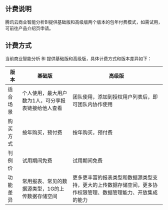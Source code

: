## 计费说明
腾讯云商业智能分析BI提供基础版和高级版两个版本的包年付费模式，如需试用，可前往产品介绍页申请。

## 计费方式
当前商业智能分析 BI 提供基础版和高级版，具体计费方式和版本差异如下：

|版本|	基础版|	高级版|
|---|---|---|
|适合场景	|个人使用，最大用户数为1人，可分享报表链接给他人查看|	团队使用，添加到授权用户列表后，即可团队内协作使用|
|购买方式	|按年购买，预付费	|按年购买，预付费|
|刊例价	|试用期间免费|	试用期间免费|
|功能差异	|常用报表、常见的数据源类型，1G的上传数据存储空间|更多更丰富的报表类型和数据源类型支持，更大的上传数据存储空间，更多协作权限管理、数据管理能力、开放集成的能力|

